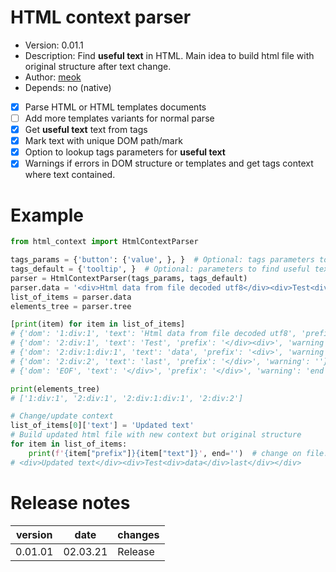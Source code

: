 # HTML context parser

* Version: 0.01.1
* Description: Find **useful text** in HTML. Main idea to build html file with original structure after text change.
* Author: [meok][author]
* Depends: no (native)

- [x] Parse HTML or HTML templates documents
- [ ] Add more templates variants for normal parse
- [x] Get **useful text** text from tags
- [x] Mark text with unique DOM path/mark
- [x] Option to lookup tags parameters for **useful text**
- [x] Warnings if errors in DOM structure
 or templates and get tags context where text contained.
# Example

```python
from html_context import HtmlContextParser

tags_params = {'button': {'value', }, }  # Optional: tags parameters to find useful text
tags_default = {'tooltip', }  # Optional: parameters to find useful text in all tags
parser = HtmlContextParser(tags_params, tags_default)
parser.data = '<div>Html data from file decoded utf8</div><div>Test<div>data</div>last</div>'  # Data from HTML file
list_of_items = parser.data
elements_tree = parser.tree

[print(item) for item in list_of_items]
# {'dom': '1:div:1', 'text': 'Html data from file decoded utf8', 'prefix': '<div>', 'warning': ''}
# {'dom': '2:div:1', 'text': 'Test', 'prefix': '</div><div>', 'warning': ''}
# {'dom': '2:div:1:div:1', 'text': 'data', 'prefix': '<div>', 'warning': ''}
# {'dom': '2:div:2', 'text': 'last', 'prefix': '</div>', 'warning': ''}
# {'dom': 'EOF', 'text': '</div>', 'prefix': '</div>', 'warning': 'end of file'}

print(elements_tree)
# ['1:div:1', '2:div:1', '2:div:1:div:1', '2:div:2']

# Change/update context 
list_of_items[0]['text'] = 'Updated text'
# Build updated html file with new context but original structure
for item in list_of_items:
    print(f'{item["prefix"]}{item["text"]}', end='')  # change on file.write()
# <div>Updated text</div><div>Test<div>data</div>last</div></div>
```

# Release notes

| version | date     | changes                                                            |
| ------- | -------- | ------------------------------------------------------------------ |
| 0.01.01 | 02.03.21 | Release                                                            |

[author]: <https://bazha.ru> "meok home page"
